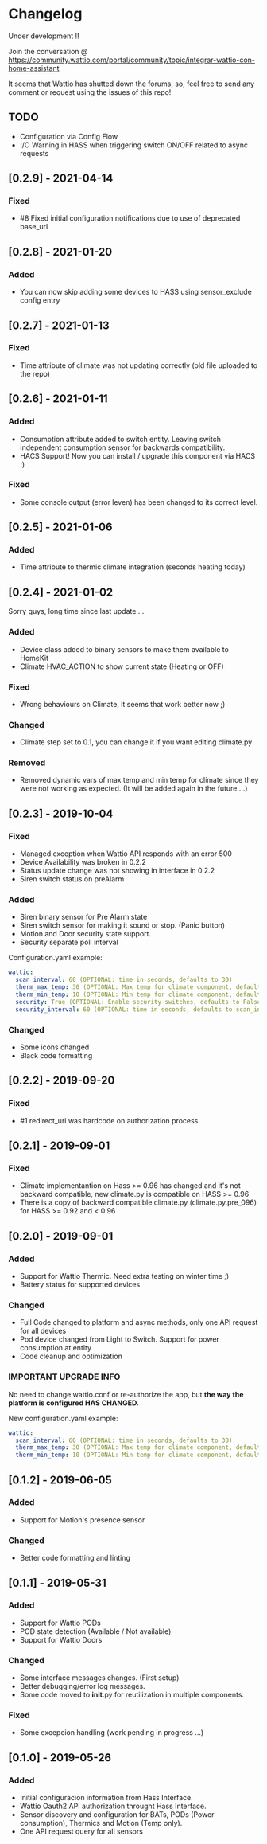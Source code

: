 # Changelog

Under development !!

Join the conversation @ https://community.wattio.com/portal/community/topic/integrar-wattio-con-home-assistant

It seems that Wattio has shutted down the forums, so, feel free to send any comment or request using the issues of this repo!

## TODO

- Configuration via Config Flow
- I/O Warning in HASS when triggering switch ON/OFF related to async requests

## [0.2.9] - 2021-04-14

### Fixed

- #8 Fixed initial configuration notifications due to use of deprecated base_url

## [0.2.8] - 2021-01-20

### Added

- You can now skip adding some devices to HASS using sensor_exclude config entry

## [0.2.7] - 2021-01-13

### Fixed

- Time attribute of climate was not updating correctly (old file uploaded to the repo)

## [0.2.6] - 2021-01-11

### Added

- Consumption attribute added to switch entity. Leaving switch independent consumption sensor for backwards compatibility.
- HACS Support! Now you can install / upgrade this component via HACS :)

### Fixed

- Some console output (error leven) has been changed to its correct level.

## [0.2.5] - 2021-01-06

### Added

- Time attribute to thermic climate integration (seconds heating today)

## [0.2.4] - 2021-01-02

Sorry guys, long time since last update ...

### Added

- Device class added to binary sensors to make them available to HomeKit
- Climate HVAC_ACTION to show current state (Heating or OFF)

### Fixed

- Wrong behaviours on Climate, it seems that work better now ;)

### Changed

- Climate step set to 0.1, you can change it if you want editing climate.py

### Removed

- Removed dynamic vars of max temp and min temp for climate since they were not working as expected. (It will be added again in the future ...)

## [0.2.3] - 2019-10-04

### Fixed

- Managed exception when Wattio API responds with an error 500
- Device Availability was broken in 0.2.2
- Status update change was not showing in interface in 0.2.2
- Siren switch status on preAlarm

### Added

- Siren binary sensor for Pre Alarm state
- Siren switch sensor for making it sound or stop. (Panic button)
- Motion and Door security state support.
- Security separate poll interval

Configuration.yaml example:

```yaml
wattio:
  scan_interval: 60 (OPTIONAL: time in seconds, defaults to 30)
  therm_max_temp: 30 (OPTIONAL: Max temp for climate component, defaults to 30)
  therm_min_temp: 10 (OPTIONAL: Min temp for climate component, defaults to 10)
  security: True (OPTIONAL: Enable security switches, defaults to False)
  security_interval: 60 (OPTIONAL: time in seconds, defaults to scan_interval)
```

### Changed

- Some icons changed
- Black code formatting

## [0.2.2] - 2019-09-20

### Fixed

- #1 redirect_uri was hardcode on authorization process

## [0.2.1] - 2019-09-01

### Fixed

- Climate implementantion on Hass >= 0.96 has changed and it's not backward compatible, new climate.py is compatible on HASS >= 0.96
- There is a copy of backward compatible climate.py (climate.py.pre_096) for HASS >= 0.92 and < 0.96

## [0.2.0] - 2019-09-01

### Added

- Support for Wattio Thermic. Need extra testing on winter time ;)
- Battery status for supported devices

### Changed

- Full Code changed to platform and async methods, only one API request for all devices
- Pod device changed from Light to Switch. Support for power consumption at entity
- Code cleanup and optimization

### IMPORTANT UPGRADE INFO

No need to change wattio.conf or re-authorize the app, but **the way the platform is configured HAS CHANGED**.

New configuration.yaml example:

```yaml
wattio:
  scan_interval: 60 (OPTIONAL: time in seconds, defaults to 30)
  therm_max_temp: 30 (OPTIONAL: Max temp for climate component, defaults to 30)
  therm_min_temp: 10 (OPTIONAL: Min temp for climate component, defaults to 10)
```

## [0.1.2] - 2019-06-05

### Added

- Support for Motion's presence sensor

### Changed

- Better code formatting and linting

## [0.1.1] - 2019-05-31

### Added

- Support for Wattio PODs
- POD state detection (Available / Not available)
- Support for Wattio Doors

### Changed

- Some interface messages changes. (First setup)
- Better debugging/error log messages.
- Some code moved to **init**.py for reutilization in multiple components.

### Fixed

- Some excepcion handling (work pending in progress ...)

## [0.1.0] - 2019-05-26

### Added

- Initial configuracion information from Hass Interface.
- Wattio Oauth2 API authorization throught Hass Interface.
- Sensor discovery and configuration for BATs, PODs (Power consumption), Thermics and Motion (Temp only).
- One API request query for all sensors
